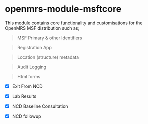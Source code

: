 openmrs-module-msftcore
==========================

This module contains core functionality and customisations for the OpenMRS MSF distribution such as;

> MSF Primary & other Identifiers

> Registration App

> Location (structure) metadata

> Audit Logging

> Html forms
- [x] Exit From NCD
- [x] Lab Results
- [x] NCD Baseline Consultation
- [x] NCD followup


